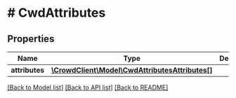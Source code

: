 # # CwdAttributes

## Properties

Name | Type | Description | Notes
------------ | ------------- | ------------- | -------------
**attributes** | [**\CrowdClient\Model\CwdAttributesAttributes[]**](CwdAttributesAttributes.md) |  | [optional] 

[[Back to Model list]](../../README.md#documentation-for-models) [[Back to API list]](../../README.md#documentation-for-api-endpoints) [[Back to README]](../../README.md)


